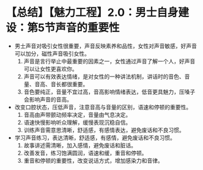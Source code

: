 # 【总结】【魅力工程】2.0：男士自身建设：第5节声音的重要性

-   男士声音对吸引女性很重要，声音反映素养和品性，女性对声音敏感，好声音可以加分，磁性声音吸引女性。
    1.  声音是言行举止中最重要的因素之一，女性通过声音了解一个人，好声音可以让女性更喜欢你。
    2.  声音可以有效表达情绪，是对女性的一种讲法机制，讲话时的音色、音量、音高、音长都很重要。
    3.  音色要纯正，音量不宜过高，音高影响情绪表达，低音更具魅力，压嗓子会影响声音的音高。
-   改变口腔状态，压低声音，注意音高与音量的区别，语速和停顿的重要性。
    1.  音高由声带颤动频率决定，音量由气息决定。
    2.  语速快慢影响听众理解，缓慢表现沉稳自信。
    3.  训练声音需意思清晰，舒适感，有感情表达，避免废话和不良习惯。
-   学习声音练习，表达清晰，舒适感，有感情，避免废话和不良习惯。
    1.  故事讲述需清晰，加入感情，避免废话和脏话。
    2.  改善发音，练习饱满圆润，语速和缓，重音和停顿。
    3.  重音和停顿的重要性，改变说话方式，增加感染力和音律。